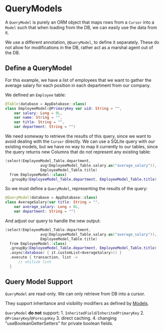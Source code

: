 # QueryModels

A `QueryModel` is purely an ORM object that maps rows from a `Cursor` into a `Model` such that when loading from the DB, we can easily use the data from it.

We use a different annotation, `@QueryModel`, to define it separately. These do not allow for modifications in the DB, rather act as a marshal agent out of the DB.

## Define a QueryModel

For this example, we have a list of employees that we want to gather the average salary for each position in each department from our company.

We defined an `Employee` table:

```kotlin
@Table(database = AppDatabase::class)
class EmployeeModel(@PrimaryKey var uid: String = "",
    var salary: Long = 0L,
    var name: String = "",
    var title: String = "",
    var department: String = "")
```

We need someway to retrieve the results of this query, since we want to avoid dealing with the `Cursor` directly. We can use a SQLite query with our existing models, but we have no way to map it currently to our tables, since the query returns new Columns that do not represent any existing table:

```kotlin
(select(EmployeeModel_Table.department,
                avg(EmployeeModel_Table.salary.as("average_salary")),
                EmployeeModel_Table.title)
  from EmployeeModel::class)
  .groupBy(EmployeeModel_Table.department, EmployeeModel_Table.title)
```

So we must define a `QueryModel`, representing the results of the query:

```kotlin
@QueryModel(database = AppDatabase::class)
class AverageSalary(var title: String = "",
    var average_salary: Long = 0L,
    var department: String = "")
```

And adjust our query to handle the new output:

```kotlin
(select(EmployeeModel_Table.department,
                avg(EmployeeModel_Table.salary.as("average_salary")),
                EmployeeModel_Table.title)
  from EmployeeModel::class)
  .groupBy(EmployeeModel_Table.department, EmployeeModel_Table.title)
  .async(database) { it.customList<AverageSalary>() }
  .execute { transaction, list ->
      // utilize list
  }
```

## Query Model Support

`QueryModel` are read-only. We can only retrieve from DB into a cursor.

They support inheritance and visibility modifiers as defined by [Models](../usage2/usage/models.md).

`QueryModel` **do not** support: 1. `InheritedField`/`InheritedPrimaryKey` 2. `@PrimaryKey`/`@ForeignKey` 3. direct caching. 4. changing "useBooleanGetterSetters" for private boolean fields.

